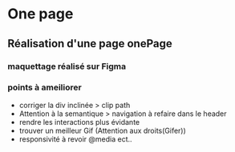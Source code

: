# One page

## Réalisation d'une page onePage

### maquettage réalisé sur Figma

### points à ameiliorer

 * corriger la div inclinée > clip path
 * Attention à la semantique > navigation à refaire dans le header
 * rendre les interactions plus évidante
 * trouver un meilleur Gif (Attention aux droits(Gifer))
 * responsivité à revoir @media ect..
